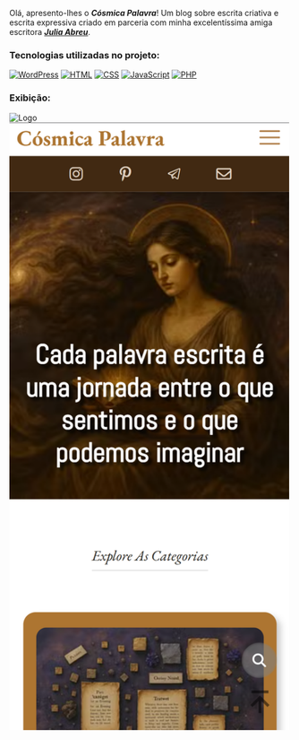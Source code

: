 Olá, apresento-lhes o **_Cósmica Palavra_**! Um blog sobre escrita criativa e escrita expressiva criado em parceria com minha excelentíssima amiga escritora **_[Julia Abreu](https://www.linkedin.com/in/julia-abreu-637b47268)_**.

### Tecnologias utilizadas no projeto:
[![WordPress](https://img.shields.io/badge/WordPress-%2321759B.svg?logo=wordpress&logoColor=white)](#)
[![HTML](https://img.shields.io/badge/HTML-%23E34F26.svg?logo=html5&logoColor=white)](#)
[![CSS](https://img.shields.io/badge/CSS-639?logo=css&logoColor=fff)](#)
[![JavaScript](https://img.shields.io/badge/JavaScript-F7DF1E?logo=javascript&logoColor=000)](#)
[![PHP](https://img.shields.io/badge/php-%23777BB4.svg?&logo=php&logoColor=white)](#)
<br>

### Exibição:

<img src="img_home_desktop.png" alt="Logo" width="800px"/>
<img src="img_home_mobile.png" alt="Logo" width="500px"/>

